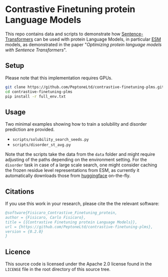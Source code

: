 # Contrastive Finetuning protein Language Models

This repo contains data and scripts to demonstrate how [Sentence-Transformers](https://github.com/UKPLab/sentence-transformers) can be used with protein Language Models, in particular [ESM](https://github.com/facebookresearch/esm/tree/main) models, as demonstrated in the paper "<i>Optimizing protein language models with Sentence Transformers</i>".

## Setup

Please note that this implementation requires GPUs.

```bash
git clone https://github.com/PeptoneLtd/contrastive-finetuning-plms.git
cd contrastive-finetuning-plms
pip install -r full_env.txt
```
## Usage
Two minimal examples showing how to train a solubility and disorder prediction are provided.
* ```scripts/solubility_search_seeds.py``` 
* ```scripts/disorder_st_avg.py```

Note that the scripts take the data from the ```data``` folder and might require adjusting of the paths depending on the environment setting. 
For the ```disorder``` task in case of a large scale search, one might consider caching the frozen residue level representations from ESM, 
as currently it automatically downloads those from [huggingface](https://huggingface.co/) on-the-fly.

## Citations <a name="citations"></a>

If you use this work in your research, please cite the the relevant software:

```bibtex
@software{Fisicaro_Contrastive_Finetuning_protein,
author = {Fisicaro, Carlo Fisicaro},
title = {{Contrastive Finetuning protein Language Models}},
url = {https://github.com/PeptoneLtd/contrastive-finetuning-plms},
version = {0.2.0}
}
```

## Licence
This source code is licensed under the Apache 2.0 license found in the ```LICENSE``` file in the root directory of this source tree.


